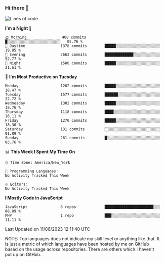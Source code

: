 ### Hi there 👋

<!--
**LynxJinxxy/LynxJinxxy** is a ✨ _special_ ✨ repository because its `README.md` (this file) appears on your GitHub profile.

Here are some ideas to get you started:

- 🔭 I’m currently working on ...
- 🌱 I’m currently learning ...
- 👯 I’m looking to collaborate on ...
- 🤔 I’m looking for help with ...
- 💬 Ask me about ...
- 📫 How to reach me: ...
- 😄 Pronouns: ...
- ⚡ Fun fact: ...
-->

<!--START_SECTION:waka-->
![Lines of code](https://img.shields.io/badge/From%20Hello%20World%20I%27ve%20Written-15.1%20million%20lines%20of%20code-blue)

**I'm a Night 🦉** 

```text
🌞 Morning                400 commits         █░░░░░░░░░░░░░░░░░░░░░░░░   05.76 % 
🌆 Daytime                1378 commits        █████░░░░░░░░░░░░░░░░░░░░   19.85 % 
🌃 Evening                3663 commits        █████████████░░░░░░░░░░░░   52.77 % 
🌙 Night                  1500 commits        █████░░░░░░░░░░░░░░░░░░░░   21.61 % 
```
📅 **I'm Most Productive on Tuesday** 

```text
Monday                   1282 commits        █████░░░░░░░░░░░░░░░░░░░░   18.47 % 
Tuesday                  1577 commits        ██████░░░░░░░░░░░░░░░░░░░   22.72 % 
Wednesday                1302 commits        █████░░░░░░░░░░░░░░░░░░░░   18.76 % 
Thursday                 1118 commits        ████░░░░░░░░░░░░░░░░░░░░░   16.11 % 
Friday                   1270 commits        █████░░░░░░░░░░░░░░░░░░░░   18.30 % 
Saturday                 131 commits         ░░░░░░░░░░░░░░░░░░░░░░░░░   01.89 % 
Sunday                   261 commits         █░░░░░░░░░░░░░░░░░░░░░░░░   03.76 % 
```


📊 **This Week I Spent My Time On** 

```text
🕑︎ Time Zone: America/New_York

💬 Programming Languages: 
No Activity Tracked This Week

🔥 Editors: 
No Activity Tracked This Week
```

**I Mostly Code in JavaScript** 

```text
JavaScript               8 repos             ██████████████████████░░░   88.89 % 
PHP                      1 repo              ███░░░░░░░░░░░░░░░░░░░░░░   11.11 % 
```




 Last Updated on 11/06/2023 12:11:40 UTC
<!--END_SECTION:waka-->
NOTE: Top languages does not indicate my skill level or anything like that. It is just a metric of which languages have been hosted by me on GitHub based on the usage across repositories. There are others which I haven't put up on GitHub.
